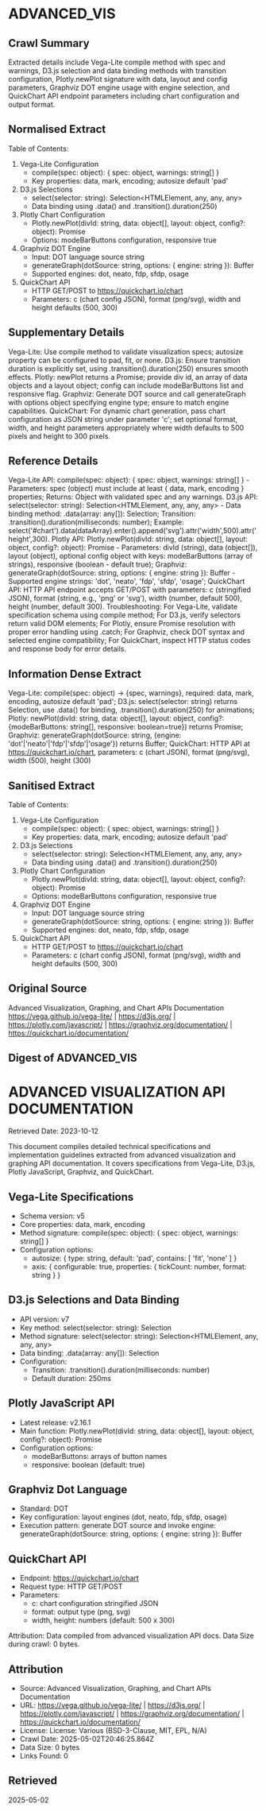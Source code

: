 # ADVANCED_VIS

## Crawl Summary
Extracted details include Vega-Lite compile method with spec and warnings, D3.js selection and data binding methods with transition configuration, Plotly.newPlot signature with data, layout and config parameters, Graphviz DOT engine usage with engine selection, and QuickChart API endpoint parameters including chart configuration and output format.

## Normalised Extract
Table of Contents:
1. Vega-Lite Configuration
   - compile(spec: object): { spec: object, warnings: string[] }
   - Key properties: data, mark, encoding; autosize default 'pad'
2. D3.js Selections
   - select(selector: string): Selection<HTMLElement, any, any, any>
   - Data binding using .data() and .transition().duration(250)
3. Plotly Chart Configuration
   - Plotly.newPlot(divId: string, data: object[], layout: object, config?: object): Promise
   - Options: modeBarButtons configuration, responsive true
4. Graphviz DOT Engine
   - Input: DOT language source string
   - generateGraph(dotSource: string, options: { engine: string }): Buffer
   - Supported engines: dot, neato, fdp, sfdp, osage
5. QuickChart API
   - HTTP GET/POST to https://quickchart.io/chart
   - Parameters: c (chart config JSON), format (png/svg), width and height defaults (500, 300)

## Supplementary Details
Vega-Lite: Use compile method to validate visualization specs; autosize property can be configured to pad, fit, or none. D3.js: Ensure transition duration is explicitly set, using .transition().duration(250) ensures smooth effects. Plotly: newPlot returns a Promise; provide div id, an array of data objects and a layout object; config can include modeBarButtons list and responsive flag. Graphviz: Generate DOT source and call generateGraph with options object specifying engine type; ensure to match engine capabilities. QuickChart: For dynamic chart generation, pass chart configuration as JSON string under parameter 'c'; set optional format, width, and height parameters appropriately where width defaults to 500 pixels and height to 300 pixels.

## Reference Details
Vega-Lite API: compile(spec: object): { spec: object, warnings: string[] } - Parameters: spec (object) must include at least { data, mark, encoding } properties; Returns: Object with validated spec and any warnings. D3.js API: select(selector: string): Selection<HTMLElement, any, any, any> - Data binding method: .data(array: any[]): Selection; Transition: .transition().duration(milliseconds: number); Example: select('#chart').data(dataArray).enter().append('svg').attr('width',500).attr('height',300). Plotly API: Plotly.newPlot(divId: string, data: object[], layout: object, config?: object): Promise - Parameters: divId (string), data (object[]), layout (object), optional config object with keys: modeBarButtons (array of strings), responsive (boolean - default true); Graphviz: generateGraph(dotSource: string, options: { engine: string }): Buffer - Supported engine strings: 'dot', 'neato', 'fdp', 'sfdp', 'osage'; QuickChart API: HTTP API endpoint accepts GET/POST with parameters: c (stringified JSON), format (string, e.g., 'png' or 'svg'), width (number, default 500), height (number, default 300). Troubleshooting: For Vega-Lite, validate specification schema using compile method; For D3.js, verify selectors return valid DOM elements; For Plotly, ensure Promise resolution with proper error handling using .catch; For Graphviz, check DOT syntax and selected engine compatibility; For QuickChart, inspect HTTP status codes and response body for error details.

## Information Dense Extract
Vega-Lite: compile(spec: object) -> {spec, warnings}, required: data, mark, encoding, autosize default 'pad'; D3.js: select(selector: string) returns Selection<HTMLElement>, use .data() for binding, .transition().duration(250) for animations; Plotly: newPlot(divId: string, data: object[], layout: object, config?: {modeBarButtons: string[], responsive: boolean=true}) returns Promise; Graphviz: generateGraph(dotSource: string, {engine: 'dot'|'neato'|'fdp'|'sfdp'|'osage'}) returns Buffer; QuickChart: HTTP API at https://quickchart.io/chart, parameters: c (chart JSON), format (png/svg), width (500), height (300)

## Sanitised Extract
Table of Contents:
1. Vega-Lite Configuration
   - compile(spec: object): { spec: object, warnings: string[] }
   - Key properties: data, mark, encoding; autosize default 'pad'
2. D3.js Selections
   - select(selector: string): Selection<HTMLElement, any, any, any>
   - Data binding using .data() and .transition().duration(250)
3. Plotly Chart Configuration
   - Plotly.newPlot(divId: string, data: object[], layout: object, config?: object): Promise
   - Options: modeBarButtons configuration, responsive true
4. Graphviz DOT Engine
   - Input: DOT language source string
   - generateGraph(dotSource: string, options: { engine: string }): Buffer
   - Supported engines: dot, neato, fdp, sfdp, osage
5. QuickChart API
   - HTTP GET/POST to https://quickchart.io/chart
   - Parameters: c (chart config JSON), format (png/svg), width and height defaults (500, 300)

## Original Source
Advanced Visualization, Graphing, and Chart APIs Documentation
https://vega.github.io/vega-lite/ | https://d3js.org/ | https://plotly.com/javascript/ | https://graphviz.org/documentation/ | https://quickchart.io/documentation/

## Digest of ADVANCED_VIS

# ADVANCED VISUALIZATION API DOCUMENTATION

Retrieved Date: 2023-10-12

This document compiles detailed technical specifications and implementation guidelines extracted from advanced visualization and graphing API documentation. It covers specifications from Vega-Lite, D3.js, Plotly JavaScript, Graphviz, and QuickChart. 

## Vega-Lite Specifications
- Schema version: v5
- Core properties: data, mark, encoding
- Method signature: compile(spec: object): { spec: object, warnings: string[] }
- Configuration options: 
  - autosize: { type: string, default: 'pad', contains: [ 'fit', 'none' ] }
  - axis: { configurable: true, properties: { tickCount: number, format: string } }

## D3.js Selections and Data Binding
- API version: v7
- Key method: select(selector: string): Selection
- Method signature: select(selector: string): Selection<HTMLElement, any, any, any>
- Data binding: .data(array: any[]): Selection
- Configuration: 
  - Transition: .transition().duration(milliseconds: number)
  - Default duration: 250ms

## Plotly JavaScript API
- Latest release: v2.16.1
- Main function: Plotly.newPlot(divId: string, data: object[], layout: object, config?: object): Promise
- Configuration options: 
  - modeBarButtons: arrays of button names
  - responsive: boolean (default: true)

## Graphviz Dot Language
- Standard: DOT
- Key configuration: layout engines (dot, neato, fdp, sfdp, osage)
- Execution pattern: generate DOT source and invoke engine: generateGraph(dotSource: string, options: { engine: string }): Buffer

## QuickChart API
- Endpoint: https://quickchart.io/chart
- Request type: HTTP GET/POST
- Parameters: 
  - c: chart configuration stringified JSON
  - format: output type (png, svg)
  - width, height: numbers (default: 500 x 300)

Attribution: Data compiled from advanced visualization API docs. Data Size during crawl: 0 bytes.

## Attribution
- Source: Advanced Visualization, Graphing, and Chart APIs Documentation
- URL: https://vega.github.io/vega-lite/ | https://d3js.org/ | https://plotly.com/javascript/ | https://graphviz.org/documentation/ | https://quickchart.io/documentation/
- License: License: Various (BSD-3-Clause, MIT, EPL, N/A)
- Crawl Date: 2025-05-02T20:46:25.864Z
- Data Size: 0 bytes
- Links Found: 0

## Retrieved
2025-05-02
